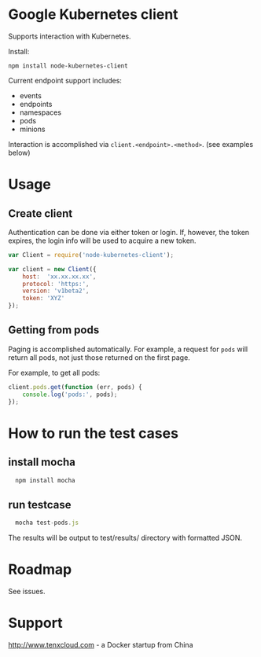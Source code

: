 # Google Kubernetes client

Supports interaction with Kubernetes.

Install:

    npm install node-kubernetes-client

Current endpoint support includes:

* events
* endpoints
* namespaces
* pods
* minions

Interaction is accomplished via `client.<endpoint>.<method>`. (see examples below)

# Usage

## Create client

Authentication can be done via either token or login. If, however, the token
expires, the login info will be used to acquire a new token.

```js
var Client = require('node-kubernetes-client');

var client = new Client({
    host:  'xx.xx.xx.xx',
    protocol: 'https:',
    version: 'v1beta2',
    token: 'XYZ'
});
```

## Getting from pods

Paging is accomplished automatically. For example, a request for `pods` will
return all pods, not just those returned on the first page.

For example, to get all pods:

```js
client.pods.get(function (err, pods) {
    console.log('pods:', pods);
});
```

# How to run the test cases
## install mocha
```js
  npm install mocha
```
## run testcase
```js
  mocha test-pods.js
```
The results will be output to test/results/ directory with formatted JSON.

# Roadmap

See issues.

# Support

http://www.tenxcloud.com - a Docker startup from China
